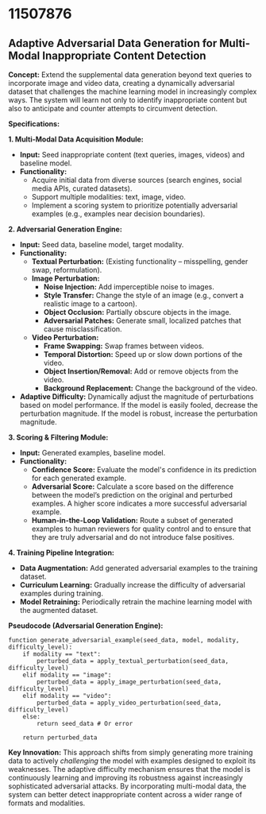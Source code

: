# 11507876

## Adaptive Adversarial Data Generation for Multi-Modal Inappropriate Content Detection

**Concept:** Extend the supplemental data generation beyond text queries to incorporate image and video data, creating a dynamically adversarial dataset that challenges the machine learning model in increasingly complex ways. The system will learn not only to identify inappropriate content but also to anticipate and counter attempts to circumvent detection.

**Specifications:**

**1. Multi-Modal Data Acquisition Module:**

*   **Input:** Seed inappropriate content (text queries, images, videos) and baseline model.
*   **Functionality:**
    *   Acquire initial data from diverse sources (search engines, social media APIs, curated datasets).
    *   Support multiple modalities: text, image, video.
    *   Implement a scoring system to prioritize potentially adversarial examples (e.g., examples near decision boundaries).

**2. Adversarial Generation Engine:**

*   **Input:** Seed data, baseline model, target modality.
*   **Functionality:**
    *   **Textual Perturbation:** (Existing functionality – misspelling, gender swap, reformulation).
    *   **Image Perturbation:**
        *   **Noise Injection:** Add imperceptible noise to images.
        *   **Style Transfer:** Change the style of an image (e.g., convert a realistic image to a cartoon).
        *   **Object Occlusion:** Partially obscure objects in the image.
        *   **Adversarial Patches:** Generate small, localized patches that cause misclassification.
    *   **Video Perturbation:**
        *   **Frame Swapping:** Swap frames between videos.
        *   **Temporal Distortion:** Speed up or slow down portions of the video.
        *   **Object Insertion/Removal:** Add or remove objects from the video.
        *   **Background Replacement:** Change the background of the video.
*   **Adaptive Difficulty:** Dynamically adjust the magnitude of perturbations based on model performance. If the model is easily fooled, decrease the perturbation magnitude. If the model is robust, increase the perturbation magnitude.

**3. Scoring & Filtering Module:**

*   **Input:** Generated examples, baseline model.
*   **Functionality:**
    *   **Confidence Score:** Evaluate the model's confidence in its prediction for each generated example.
    *   **Adversarial Score:** Calculate a score based on the difference between the model’s prediction on the original and perturbed examples. A higher score indicates a more successful adversarial example.
    *   **Human-in-the-Loop Validation:** Route a subset of generated examples to human reviewers for quality control and to ensure that they are truly adversarial and do not introduce false positives.

**4. Training Pipeline Integration:**

*   **Data Augmentation:** Add generated adversarial examples to the training dataset.
*   **Curriculum Learning:** Gradually increase the difficulty of adversarial examples during training.
*   **Model Retraining:** Periodically retrain the machine learning model with the augmented dataset.

**Pseudocode (Adversarial Generation Engine):**

```
function generate_adversarial_example(seed_data, model, modality, difficulty_level):
    if modality == "text":
        perturbed_data = apply_textual_perturbation(seed_data, difficulty_level)
    elif modality == "image":
        perturbed_data = apply_image_perturbation(seed_data, difficulty_level)
    elif modality == "video":
        perturbed_data = apply_video_perturbation(seed_data, difficulty_level)
    else:
        return seed_data # Or error

    return perturbed_data
```

**Key Innovation:** This approach shifts from simply generating more training data to actively *challenging* the model with examples designed to exploit its weaknesses. The adaptive difficulty mechanism ensures that the model is continuously learning and improving its robustness against increasingly sophisticated adversarial attacks. By incorporating multi-modal data, the system can better detect inappropriate content across a wider range of formats and modalities.